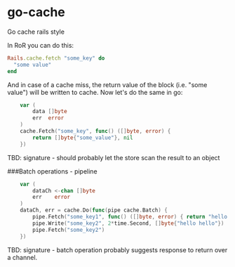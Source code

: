 # go-cache
Go cache rails style

In RoR you can do this:

```ruby
Rails.cache.fetch "some_key" do
  "some value"
end
```

And in case of a cache miss, the return value of the block (i.e. "some value") will be written to cache.
Now let's do the same in go:

```go
	var (
		data []byte
		err  error
	)
	cache.Fetch("some_key", func() ([]byte, error) {
		return []byte{"some_value"}, nil
	})
```

TBD: signature - should probably let the store scan the result to an object


###Batch operations - pipeline

```go
	var (
		dataCh <-chan []byte
		err    error
	)
	dataCh, err = cache.Do(func(pipe cache.Batch) {
		pipe.Fetch("some_key1", func() ([]byte, error) { return "hello world", nil })
		pipe.Write("some_key2", 2*time.Second, []byte{"hello hello"})
		pipe.Fetch("some_key2")
	})
```

TBD: signature - batch operation probably suggests response to return over a channel.
